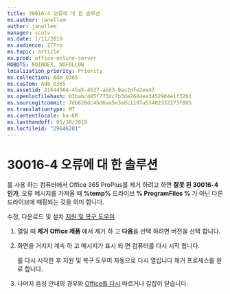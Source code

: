 ```yaml
---
title: 30016-4 오류에 대 한 솔루션
ms.author: janellem
author: janellem
manager: scotv
ms.date: 1/11/2019
ms.audience: ITPro
ms.topic: article
ms.prod: office-online-server
ROBOTS: NOINDEX, NOFOLLOW
localization_priority: Priority
ms.collection: Adm_O365
ms.custom: Adm_O365
ms.assetid: 21644564-4ba5-4537-abd3-9ac2dfe2ee47
ms.openlocfilehash: 03babc485f773dc7b3de2684ea3452904e1f32b1
ms.sourcegitcommit: 7db628dc4bd6aa5e3edc1197a53402332273f885
ms.translationtype: MT
ms.contentlocale: ko-KR
ms.lasthandoff: 01/30/2019
ms.locfileid: "29646281"
---
```

# <a name="solutions-for-error-30016-4"></a>30016-4 오류에 대 한 솔루션


를 사용 하는 컴퓨터에서 Office 365 ProPlus를 제거 하려고 하면 **잘못 된 30016-4 인가**, 오류 메시지를 가져올 때 **%temp%** 드라이브 **% ProgramFiles %** 가 아닌 다른 드라이브에 매핑되는 것을 의미 합니다.
  
수정, 다운로드 및 설치 [지원 및 복구 도우미](https://aka.ms/SARA-OfficeUninstall-Alchemy)
  
1. 열릴 때 **제거 Office 제품** 에서 제거 하 고 **다음**을 선택 하려면 버전을 선택 합니다. 
    
2. 화면을 거치지 계속 하 고 메시지가 표시 되 면 컴퓨터를 다시 시작 합니다.
    
    를 다시 시작한 후 지원 및 복구 도우미 자동으로 다시 열립니다 제거 프로세스를 완료 합니다.
    
3. 나머지 음성 안내의 경우와 [Office를 다시](https://portal.office.com/OLS/MySoftware.aspx) 따르거나 길잡이 닫습니다. 
    

